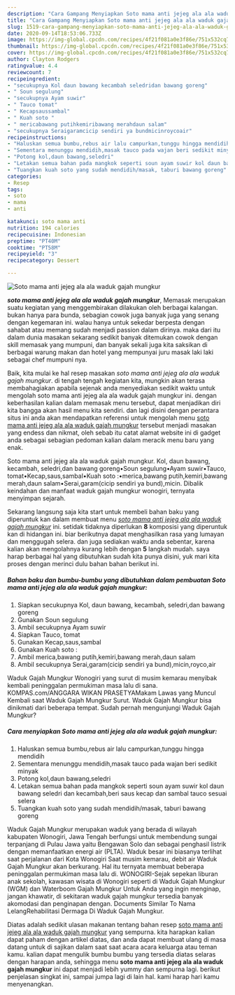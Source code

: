 ```yaml
---
description: "Cara Gampang Menyiapkan Soto mama anti jejeg ala ala waduk gajah mungkur, Bikin Ngiler"
title: "Cara Gampang Menyiapkan Soto mama anti jejeg ala ala waduk gajah mungkur, Bikin Ngiler"
slug: 1519-cara-gampang-menyiapkan-soto-mama-anti-jejeg-ala-ala-waduk-gajah-mungkur-bikin-ngiler
date: 2020-09-14T18:53:06.733Z
image: https://img-global.cpcdn.com/recipes/4f21f081a0e3f86e/751x532cq70/soto-mama-anti-jejeg-ala-ala-waduk-gajah-mungkur-foto-resep-utama.jpg
thumbnail: https://img-global.cpcdn.com/recipes/4f21f081a0e3f86e/751x532cq70/soto-mama-anti-jejeg-ala-ala-waduk-gajah-mungkur-foto-resep-utama.jpg
cover: https://img-global.cpcdn.com/recipes/4f21f081a0e3f86e/751x532cq70/soto-mama-anti-jejeg-ala-ala-waduk-gajah-mungkur-foto-resep-utama.jpg
author: Clayton Rodgers
ratingvalue: 4.4
reviewcount: 7
recipeingredient:
- "secukupnya Kol daun bawang kecambah seledridan bawang goreng"
- " Soun segulung"
- "secukupnya Ayam suwir"
- " Tauco tomat"
- " Kecapsaussambal"
- " Kuah soto "
- " mericabawang putihkemiribawang merahdaun salam"
- "secukupnya Seraigaramcicip sendiri ya bundmicinroycoair"
recipeinstructions:
- "Haluskan semua bumbu,rebus air lalu campurkan,tunggu hingga mendidih"
- "Sementara menunggu mendidih,masak tauco pada wajan beri sedikit minyak"
- "Potong kol,daun bawang,seledri"
- "Letakan semua bahan pada mangkok seperti soun ayam suwir kol daun bawang seledri dan kecambah,beri saus kecap dan sambal tauco sesuai selera"
- "Tuangkan kuah soto yang sudah mendidih/masak, taburi bawang goreng"
categories:
- Resep
tags:
- soto
- mama
- anti

katakunci: soto mama anti 
nutrition: 194 calories
recipecuisine: Indonesian
preptime: "PT40M"
cooktime: "PT58M"
recipeyield: "3"
recipecategory: Dessert

---
```



![Soto mama anti jejeg ala ala waduk gajah mungkur](https://img-global.cpcdn.com/recipes/4f21f081a0e3f86e/751x532cq70/soto-mama-anti-jejeg-ala-ala-waduk-gajah-mungkur-foto-resep-utama.jpg)

<b><i>soto mama anti jejeg ala ala waduk gajah mungkur</i></b>, Memasak merupakan suatu kegiatan yang menggembirakan dilakukan oleh berbagai kalangan. bukan hanya para bunda, sebagian cowok juga banyak juga yang senang dengan kegemaran ini. walau hanya untuk sekedar berpesta dengan sahabat atau memang sudah menjadi passion dalam dirinya. maka dari itu dalam dunia masakan sekarang sedikit banyak ditemukan cowok dengan skill memasak yang mumpuni, dan banyak sekali juga kita saksikan di berbagai warung makan dan hotel yang mempunyai juru masak laki laki sebagai chef mumpuni nya.

Baik, kita mulai ke hal resep masakan <i>soto mama anti jejeg ala ala waduk gajah mungkur</i>. di tengah tengah kegiatan kita, mungkin akan terasa membahagiakan apabila sejenak anda menyediakan sedikit waktu untuk mengolah soto mama anti jejeg ala ala waduk gajah mungkur ini. dengan keberhasilan kalian dalam memasak menu tersebut, dapat menjadikan diri kita bangga akan hasil menu kita sendiri. dan lagi disini dengan perantara situs ini anda akan mendapatkan referensi untuk mengolah menu <u>soto mama anti jejeg ala ala waduk gajah mungkur</u> tersebut menjadi masakan yang endess dan nikmat, oleh sebab itu catat alamat website ini di gadget anda sebagai sebagian pedoman kalian dalam meracik menu baru yang enak.

Soto mama anti jejeg ala ala waduk gajah mungkur. Kol, daun bawang, kecambah, seledri,dan bawang goreng•Soun segulung•Ayam suwir•Tauco, tomat•Kecap,saus,sambal•Kuah soto :•merica,bawang putih,kemiri,bawang merah,daun salam•Serai,garam(cicip sendiri ya bund),micin. Dibalik keindahan dan manfaat waduk gajah mungkur wonogiri, ternyata menyimpan sejarah.


Sekarang langsung saja kita start untuk membeli bahan baku yang diperuntuk kan dalam membuat menu <u><i>soto mama anti jejeg ala ala waduk gajah mungkur</i></u> ini. setidak tidaknya diperlukan <b>8</b> komposisi yang diperuntuk kan di hidangan ini. biar berikutnya dapat menghasilkan rasa yang lumayan dan menggugah selera. dan juga sediakan waktu anda sebentar, karena kalian akan mengolahnya kurang lebih dengan <b>5</b> langkah mudah. saya harap berbagai hal yang dibutuhkan sudah kita punya disini, yuk mari kita proses dengan merinci dulu bahan bahan berikut ini.

<!--inarticleads1-->

##### Bahan baku dan bumbu-bumbu yang dibutuhkan dalam pembuatan Soto mama anti jejeg ala ala waduk gajah mungkur:

1. Siapkan secukupnya Kol, daun bawang, kecambah, seledri,dan bawang goreng
1. Gunakan  Soun segulung
1. Ambil secukupnya Ayam suwir
1. Siapkan  Tauco, tomat
1. Gunakan  Kecap,saus,sambal
1. Gunakan  Kuah soto :
1. Ambil  merica,bawang putih,kemiri,bawang merah,daun salam
1. Ambil secukupnya Serai,garam(cicip sendiri ya bund),micin,royco,air


Waduk Gajah Mungkur Wonogiri yang surut di musim kemarau menyibak kembali peninggalan permukiman masa lalu di sana. KOMPAS.com/ANGGARA WIKAN PRASETYAMakam Lawas yang Muncul Kembali saat Waduk Gajah Mungkur Surut. Waduk Gajah Mungkur bisa dinikmati dari beberapa tempat. Sudah pernah mengunjungi Waduk Gajah Mungkur? 

<!--inarticleads2-->

##### Cara menyiapkan Soto mama anti jejeg ala ala waduk gajah mungkur:

1. Haluskan semua bumbu,rebus air lalu campurkan,tunggu hingga mendidih
1. Sementara menunggu mendidih,masak tauco pada wajan beri sedikit minyak
1. Potong kol,daun bawang,seledri
1. Letakan semua bahan pada mangkok seperti soun ayam suwir kol daun bawang seledri dan kecambah,beri saus kecap dan sambal tauco sesuai selera
1. Tuangkan kuah soto yang sudah mendidih/masak, taburi bawang goreng


Waduk Gajah Mungkur merupakan waduk yang berada di wilayah kabupaten Wonogiri, Jawa Tengah berfungsi untuk membendung sungai terpanjang di Pulau Jawa yaitu Bengawan Solo dan sebagai penghasil listrik dengan memanfaatkan energi air (PLTA). Waduk besar ini biasanya terlihat saat perjalanan dari Kota Wonogiri Saat musim kemarau, debit air Waduk Gajah Mungkur akan berkurang. Hal itu ternyata membuat beberapa peninggalan permukiman masa lalu di. WONOGIRI-Sejak sepekan liburan anak sekolah, kawasan wisata di Wonogiri seperti di Waduk Gajah Mungkur (WGM) dan Waterboom Gajah Mungkur Untuk Anda yang ingin menginap, jangan khawatir, di sekitaran waduk gajah mungkur tersedia banyak akomodasi dan penginapan dengan. Documents Similar To Nama LelangRehabilitasi Dermaga Di Waduk Gajah Mungkur. 

Diatas adalah sedikit ulasan makanan tentang bahan resep <u>soto mama anti jejeg ala ala waduk gajah mungkur</u> yang sempurna. kita harapkan kalian dapat paham dengan artikel diatas, dan anda dapat membuat ulang di masa datang untuk di sajikan dalam saat saat acara acara keluarga atau teman kamu. kalian dapat mengulik bumbu bumbu yang tersedia diatas selaras dengan harapan anda, sehingga menu <b>soto mama anti jejeg ala ala waduk gajah mungkur</b> ini dapat menjadi lebih yummy dan sempurna lagi. berikut penjelasan singkat ini, sampai jumpa lagi di lain hal. kami harap hari kamu menyenangkan.
